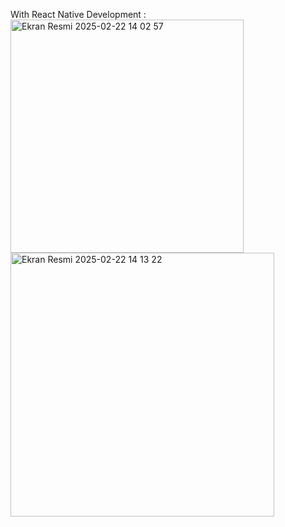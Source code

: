 With React Native Development : 
<img width="373" alt="Ekran Resmi 2025-02-22 14 02 57" src="https://github.com/user-attachments/assets/84871124-1eed-4dfc-ae4f-149945d9ae78" /><img width="422" alt="Ekran Resmi 2025-02-22 14 13 22" src="https://github.com/user-attachments/assets/57e5bc35-a23a-4e25-b12a-eddc302c65b8" />

